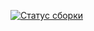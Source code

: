 [![Статус сборки](https://ci.appveyor.com/api/projects/status/6e5njf686erbuchd?svg=true)](https://ci.appveyor.com/project/Masshher/mobilebank-b3y9p)
